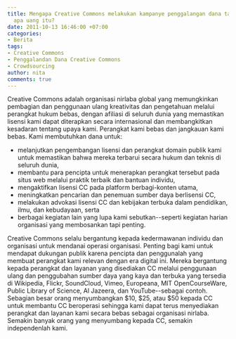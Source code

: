 ```yaml
---
title: Mengapa Creative Commons melakukan kampanye penggalangan dana tahunan? Untuk
  apa uang itu?
date: 2011-10-13 16:46:00 +07:00
categories:
- Berita
tags:
- Creative Commons
- Penggalandan Dana Creative Commons
- Crowdsourcing
author: nita
comments: true
---
```


Creative Commons adalah organisasi nirlaba global yang memungkinkan pembagian dan penggunaan ulang kreativitas dan pengetahuan melalui perangkat hukum bebas, dengan afiliasi di seluruh dunia yang memastikan lisensi kami dapat diterapkan secara internasional dan membangkitkan kesadaran tentang upaya kami. Perangkat kami bebas dan jangkauan kami bebas. Kami membutuhkan dana untuk:

* melanjutkan pengembangan lisensi dan perangkat domain publik kami untuk memastikan bahwa mereka terbarui secara hukum dan teknis di seluruh dunia,
* membantu para pencipta untuk menerapkan perangkat tersebut pada situs web melalui praktik terbaik dan bantuan individu,
* mengaktifkan lisensi CC pada platform berbagi-konten utama,
* meningkatkan pencarian dan penemuan sumber daya berlisensi CC,
* melakukan advokasi lisensi CC dan kebijakan terbuka dalam pendidikan, ilmu, dan kebudayaan, serta
* berbagai kegiatan lain yang lupa kami sebutkan--seperti kegiatan harian organisasi yang membosankan tapi penting.

Creative Commons selalu bergantung kepada kedermawanan individu dan organisasi untuk mendanai operasi organisasi. Penting bagi kami untuk mendapat dukungan publik karena pencipta dan penggunalah yang membuat perangkat kami relevan dengan era digital ini. Mereka bergantung kepada perangkat dan layanan yang disediakan CC melalui penggunaan ulang dan penggubahan sumber daya yang kaya dan terbuka yang tersedia di Wikipedia, Flickr, SoundCloud, Vimeo, Europeana, MIT OpenCourseWare, Public Library of Science, Al Jazeera, dan YouTube--sebagai contoh. Sebagian besar orang menyumbangkan $10, $25, atau $50 kepada CC untuk membantu CC beroperasi sehingga kami dapat terus menyediakan perangkat dan layanan kami secara bebas sebagai organisasi nirlaba. Semakin banyak orang yang menyumbang kepada CC, semakin independenlah kami.
